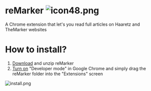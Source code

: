 # reMarker ![icon48.png](https://github.com/gorshco/reMarker/raw/master/icons/icon48.png)
A Chrome extension that let's you read full articles on Haaretz and TheMarker websites

# How to install?
1. [Download](https://github.com/gorshco/reMarker/archive/master.zip) and unzip reMarker
2. [Turn on](https://developer.chrome.com/extensions/faq#faq-dev-01) "Developer mode" in Google Chrome and simply drag the reMarker folder into the "Extensions" screen

![install.png](https://github.com/gorshco/reMarker/raw/master/install.png)
